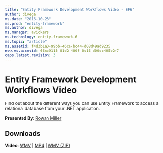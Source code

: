 ```yaml
---
title: "Entity Framework Development Workflows Video - EF6"
author: divega
ms.date: "2016-10-23"
ms.prod: "entity-framework"
ms.author: divega
ms.manager: avickers
ms.technology: entity-framework-6
ms.topic: "article"
ms.assetid: f4d3b1a0-99bb-46ca-bc44-d08d49ad9235
new.ms.assetid: 66ce9113-81d2-480f-8c16-d00ec405b2f7
caps.latest.revision: 3
---
```

# Entity Framework Development Workflows Video
Find out about the different ways you can use Entity Framework to access a relational database from your .NET application.

**Presented By**: [Rowan Miller](http://romiller.com/)

## Downloads

**Video**: [WMV](http://download.microsoft.com/download/8/F/8/8F81F4CD-3678-4229-8D79-0C63FFA3C595/HDI_ITPro_Technet_winvideo_ChoseYourWorkflow.wmv) | [MP4](http://download.microsoft.com/download/8/F/8/8F81F4CD-3678-4229-8D79-0C63FFA3C595/HDI_ITPro_Technet_mp4video_ChoseYourWorkflow.m4v) | [WMV (ZIP)](http://download.microsoft.com/download/8/F/8/8F81F4CD-3678-4229-8D79-0C63FFA3C595/HDI_ITPro_Technet_winvideo_ChoseYourWorkflow.zip)